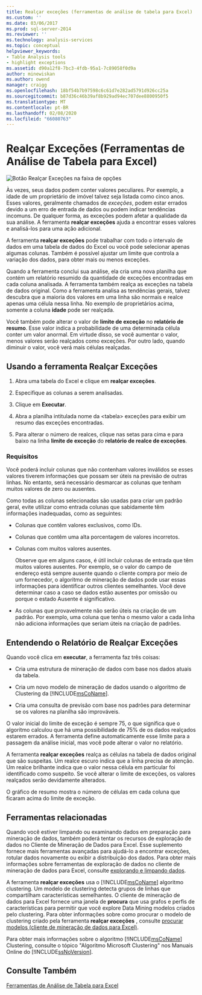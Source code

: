```yaml
---
title: Realçar exceções (ferramentas de análise de tabela para Excel) | Microsoft Docs
ms.custom: ''
ms.date: 03/06/2017
ms.prod: sql-server-2014
ms.reviewer: ''
ms.technology: analysis-services
ms.topic: conceptual
helpviewer_keywords:
- Table Analysis tools
- highlight exceptions
ms.assetid: d90a12f8-7bc3-4fdb-95a1-7c89058f0d9a
author: minewiskan
ms.author: owend
manager: craigg
ms.openlocfilehash: 18bf54b7b97598c6c61d7e282ad5791d926cc25a
ms.sourcegitcommit: b87d36c46b39af8b929ad94ec707dee8800950f5
ms.translationtype: MT
ms.contentlocale: pt-BR
ms.lasthandoff: 02/08/2020
ms.locfileid: "66080763"
---
```

# <a name="highlight-exceptions-table-analysis-tools-for-excel"></a>Realçar Exceções (Ferramentas de Análise de Tabela para Excel)
  ![Botão Realçar Exceções na faixa de opções](media/tat-highlightex.gif "Botão Realçar Exceções na faixa de opções")  
  
 Às vezes, seus dados podem conter valores peculiares. Por exemplo, a idade de um proprietário de imóvel talvez seja listada como cinco anos. Esses valores, geralmente chamados de *exceções*, podem estar errados devido a um erro de entrada de dados ou podem indicar tendências incomuns. De qualquer forma, as exceções podem afetar a qualidade da sua análise. A ferramenta **realçar exceções** ajuda a encontrar esses valores e analisá-los para uma ação adicional.  
  
 A ferramenta **realçar exceções** pode trabalhar com todo o intervalo de dados em uma tabela de dados do Excel ou você pode selecionar apenas algumas colunas. Também é possível ajustar um limite que controla a variação dos dados, para obter mais ou menos exceções.  
  
 Quando a ferramenta conclui sua análise, ela cria uma nova planilha que contém um relatório resumido da quantidade de exceções encontradas em cada coluna analisada. A ferramenta também realça as exceções na tabela de dados original. Como a ferramenta analisa as tendências gerais, talvez descubra que a maioria dos valores em uma linha são normais e realce apenas uma célula nessa linha. No exemplo de proprietários acima, somente a coluna **idade** pode ser realçada.  
  
 Você também pode alterar o valor de **limite de exceção** no **relatório de resumo**. Esse valor indica a probabilidade de uma determinada célula conter um valor anormal. Em virtude disso, se você aumentar o valor, menos valores serão realçados como exceções. Por outro lado, quando diminuir o valor, você verá mais células realçadas.  
  
## <a name="using-the-highlight-exceptions-tool"></a>Usando a ferramenta Realçar Exceções  
  
1.  Abra uma tabela do Excel e clique em **realçar exceções**.  
  
2.  Especifique as colunas a serem analisadas.  
  
3.  Clique em **Executar**.  
  
4.  Abra a planilha intitulada nome da \<tabela> exceções para exibir um resumo das exceções encontradas.  
  
5.  Para alterar o número de realces, clique nas setas para cima e para baixo na linha **limite de exceção** do **relatório de realce de exceções**.  
  
### <a name="requirements"></a>Requisitos  
 Você poderá incluir colunas que não contenham valores inválidos se esses valores tiverem informações que possam ser úteis na previsão de outras linhas. No entanto, será necessário desmarcar as colunas que tenham muitos valores de zero ou ausentes.  
  
 Como todas as colunas selecionadas são usadas para criar um padrão geral, evite utilizar como entrada colunas que sabidamente têm informações inadequadas, como as seguintes:  
  
-   Colunas que contêm valores exclusivos, como IDs.  
  
-   Colunas que contêm uma alta porcentagem de valores incorretos.  
  
-   Colunas com muitos valores ausentes.  
  
     Observe que em alguns casos, é útil incluir colunas de entrada que têm muitos valores ausentes. Por exemplo, se o valor do campo de endereço está sempre ausente quando o cliente compra por meio de um fornecedor, o algoritmo de mineração de dados pode usar essas informações para identificar outros clientes semelhantes. Você deve determinar caso a caso se dados estão ausentes por omissão ou porque o estado Ausente é significativo.  
  
-   As colunas que provavelmente não serão úteis na criação de um padrão. Por exemplo, uma coluna que tenha o mesmo valor a cada linha não adiciona informações que seriam úteis na criação de padrões.  
  
## <a name="understanding-the-highlight-exceptions-report"></a>Entendendo o Relatório de Realçar Exceções  
 Quando você clica em **executar**, a ferramenta faz três coisas:  
  
-   Cria uma estrutura de mineração de dados com base nos dados atuais da tabela.  
  
-   Cria um novo modelo de mineração de dados usando o algoritmo de Clustering da [!INCLUDE[msCoName](../includes/msconame-md.md)].  
  
-   Cria uma consulta de previsão com base nos padrões para determinar se os valores na planilha são improváveis.  
  
 O valor inicial do limite de exceção é sempre 75, o que significa que o algoritmo calculou que há uma possibilidade de 75% de os dados realçados estarem errados. A ferramenta define automaticamente esse limite para a passagem da análise inicial, mas você pode alterar o valor no relatório.  
  
 A ferramenta **realçar exceções** realça as células na tabela de dados original que são suspeitas. Um realce escuro indica que a linha precisa de atenção. Um realce brilhante indica que o valor nessa célula em particular foi identificado como suspeito. Se você alterar o limite de exceções, os valores realçados serão devidamente alterados.  
  
 O gráfico de resumo mostra o número de células em cada coluna que ficaram acima do limite de exceção.  
  
## <a name="related-tools"></a>Ferramentas relacionadas  
 Quando você estiver limpando ou examinando dados em preparação para mineração de dados, também poderá tentar os recursos de exploração de dados no Cliente de Mineração de Dados para Excel. Esse suplemento fornece mais ferramentas avançadas para ajudá-lo a encontrar exceções, rotular dados novamente ou exibir a distribuição dos dados. Para obter mais informações sobre ferramentas de exploração de dados no cliente de mineração de dados para Excel, consulte [explorando e limpando dados](exploring-and-cleaning-data.md).  
  
 A ferramenta **realçar exceções** usa o [!INCLUDE[msCoName](../includes/msconame-md.md)] algoritmo clustering. Um modelo de clustering detecta grupos de linhas que compartilham características semelhantes. O cliente de mineração de dados para Excel fornece uma janela de **procura** que usa grafos e perfis de características para permitir que você explore Data Mining modelos criados pelo clustering. Para obter informações sobre como procurar o modelo de clustering criado pela ferramenta **realçar exceções** , consulte [procurar modelos (cliente de mineração de dados para Excel)](highlight-exceptions-table-analysis-tools-for-excel.md).  
  
 Para obter mais informações sobre o algoritmo [!INCLUDE[msCoName](../includes/msconame-md.md)] Clustering, consulte o tópico "Algoritmo Microsoft Clustering" nos Manuais Online do [!INCLUDE[ssNoVersion](../includes/ssnoversion-md.md)].  
  
## <a name="see-also"></a>Consulte Também  
 [Ferramentas de Análise de Tabela para Excel](table-analysis-tools-for-excel.md)  
  
  

